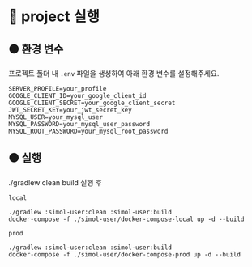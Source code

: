 # 🔴 project 실행

## 🟠 환경 변수

프로젝트 폴더 내 `.env` 파일을 생성하여 아래 환경 변수를 설정해주세요.

```
SERVER_PROFILE=your_profile
GOOGLE_CLIENT_ID=your_google_client_id
GOOGLE_CLIENT_SECRET=your_google_client_secret
JWT_SECRET_KEY=your_jwt_secret_key
MYSQL_USER=your_mysql_user
MYSQL_PASSWORD=your_mysql_user_password
MYSQL_ROOT_PASSWORD=your_mysql_root_password
```

## 🟠 실행

./gradlew clean build 실행 후

`local`
```
./gradlew :simol-user:clean :simol-user:build
docker-compose -f ./simol-user/docker-compose-local up -d --build
```

`prod`
```
./gradlew :simol-user:clean :simol-user:build
docker-compose -f ./simol-user/docker-compose-prod up -d --build
```